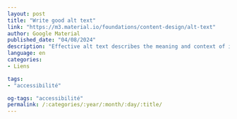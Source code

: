 ```yaml
---
layout: post
title: "Write good alt text"
link: "https://m3.material.io/foundations/content-design/alt-text"
author: Google Material
published_date: "04/08/2024"
description: "Effective alt text describes the meaning and context of images for screen reader users"
language: en
categories:
- Liens

tags:
- "accessibilité"

og-tags: "accessibilité"
permalink: /:categories/:year/:month/:day/:title/
---
```

